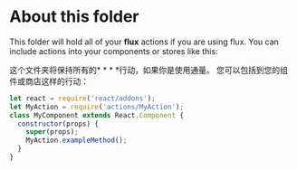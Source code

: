 # About this folder
This folder will hold all of your **flux** actions if you are using flux.
You can include actions into your components or stores like this:

这个文件夹将保持所有的* * * *行动，如果你是使用通量。
您可以包括到您的组件或商店这样的行动：

```javascript
let react = require('react/addons');
let MyAction = require('actions/MyAction');
class MyComponent extends React.Component {
  constructor(props) {
    super(props);
    MyAction.exampleMethod();
  }
}
```
